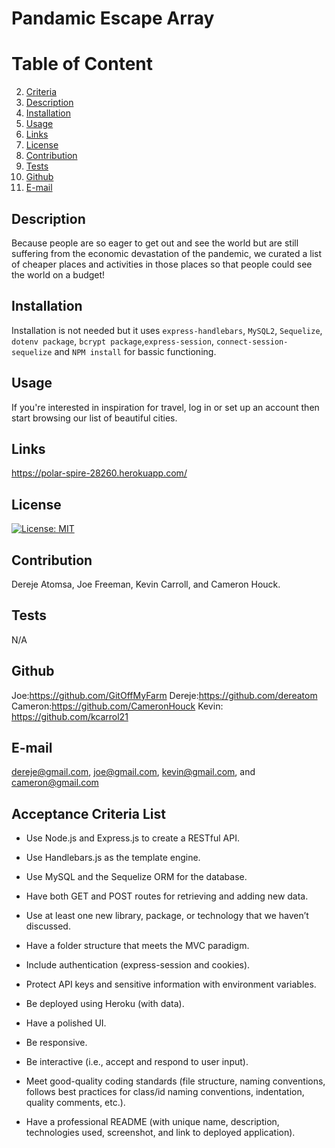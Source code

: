 # Pandamic Escape Array
  
  # Table of Content
  2. [Criteria](#Criteria)
  3. [Description](#Description)
  4. [Installation](#Installation)
  5. [Usage](#Usage)
  6. [Links](#Links)
  7. [License](#License)
  8. [Contribution](#Contribution)
  9. [Tests](#Tests)
  10. [Github](#Github)
  11. [E-mail](#Email)  

  ## Description
  Because people are so eager to get out and see the world but are still suffering from the economic devastation of the pandemic, we curated a list of cheaper places and activities in those places so that people could see the world on a budget!
  
  ## Installation
  Installation is not needed but it uses `express-handlebars`, `MySQL2`, `Sequelize`, `dotenv package`, `bcrypt package`,`express-session`, `connect-session-sequelize` and `NPM install` for bassic functioning. 
  
  ## Usage
  If you're interested in inspiration for travel, log in or set up an account then start browsing our list of beautiful cities.

  ## Links
  https://polar-spire-28260.herokuapp.com/
  
  ## License
  [![License: MIT](https://img.shields.io/badge/License-MIT-yellow.svg)](https://opensource.org/licenses/MIT)
  
  ## Contribution
  Dereje Atomsa, Joe Freeman, Kevin Carroll, and Cameron Houck.
  
  ## Tests
  N/A
  
  ## Github
  Joe:https://github.com/GitOffMyFarm Dereje:https://github.com/dereatom Cameron:https://github.com/CameronHouck Kevin: https://github.com/kcarrol21
  
  ## E-mail
  dereje@gmail.com, joe@gmail.com, kevin@gmail.com, and cameron@gmail.com

  ## Acceptance Criteria List
* Use Node.js and Express.js to create a RESTful API.

* Use Handlebars.js as the template engine.

* Use MySQL and the Sequelize ORM for the database.

* Have both GET and POST routes for retrieving and adding new data.

* Use at least one new library, package, or technology that we haven’t discussed.

* Have a folder structure that meets the MVC paradigm.

* Include authentication (express-session and cookies).

* Protect API keys and sensitive information with environment variables.

* Be deployed using Heroku (with data).

* Have a polished UI.

* Be responsive.

* Be interactive (i.e., accept and respond to user input).

* Meet good-quality coding standards (file structure, naming conventions, follows best practices for class/id naming conventions, indentation, quality comments, etc.).

* Have a professional README (with unique name, description, technologies used, screenshot, and link to deployed application).